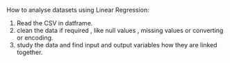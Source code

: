 
How to analyse datasets using Linear Regression:

1) Read the CSV in datframe. 
2) clean the data if required , like null values , missing values or converting or encoding.
3) study the data and find input and output variables how they are linked together.
